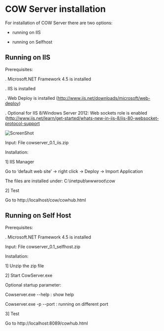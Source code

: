 # COW Server installation #

For installation of COW Server there are two options:

- running on IIS

- running on Selfhost

## Running on IIS ##
Prerequisites:

. Microsoft.NET Framework 4.5 is installed

. IIS is installed

. Web Deploy is installed (http://www.iis.net/downloads/microsoft/web-deploy)

. Optional for IIS 8/Windows Server 2012: Web sockets role is enabled (http://www.iis.net/learn/get-started/whats-new-in-iis-8/iis-80-websocket-protocol-support

![ScreenShot](/images/iis_websockets.png)

Input: File cowserver_0.1_iis.zip

Installation:

1] IIS Manager

Go to ‘default web site’ -> right click -> Deploy -> Import Application

The files are installed under: C:\inetpub\wwwroot\cow

2] Test

Go to http://localhost/cow/cowhub.html


## Running on Self Host ##

Prerequisites:

. Microsoft.NET Framework 4.5 is installed

Input: File cowserver_0.1_selfhost.zip

Installation:

1] Unzip the zip file

2] Start CowServer.exe

Optional startup parameter: 

Cowserver.exe --help : show help

Cowserver.exe -p --port : running on different port


3] Test

Go to http://localhost:8089/cowhub.html
